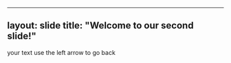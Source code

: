 --------
layout: slide
title: "Welcome to our second slide!"
----
your text
use the left arrow to go back
